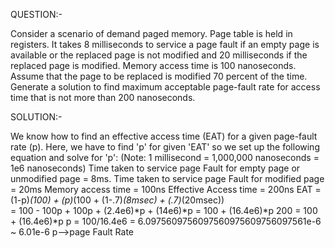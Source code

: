QUESTION:-

Consider a scenario of demand paged memory. Page table is held in registers. It takes
8 milliseconds to service a page fault if an empty page is available or the replaced page is not
modified and 20 milliseconds if the replaced page is modified. Memory access time is 100
nanoseconds. Assume that the page to be replaced is modified 70 percent of the time. Generate a
solution to find maximum acceptable page-fault rate for access time that is not more than 200
nanoseconds.


SOLUTION:-

We know how to find an effective access time (EAT) for a given page-fault rate (p). 
Here, we have to find 'p' for given 'EAT' so we set up the following equation and solve for 'p':
(Note: 1 millisecond = 1,000,000 nanoseconds = 1e6 nanoseconds)
Time taken to service page Fault for empty page or unmodified page = 8ms.
Time taken to service page Fault for modified page = 20ms
Memory access time = 100ns
Effective Access time = 200ns
      EAT = (1-p)*(100) + (p)*(100 + (1-.7)*(8msec) + (.7)*(20msec))   
	  = 100 - 100p + 100p + (2.4e6)*p + (14e6)*p
	  = 100 + (16.4e6)*p
      200 = 100 + (16.4e6)*p
      p = 100/16.4e6 = 6.0975609756097560975609756097561e-6 ~ 6.01e-6
      p-->page Fault Rate
